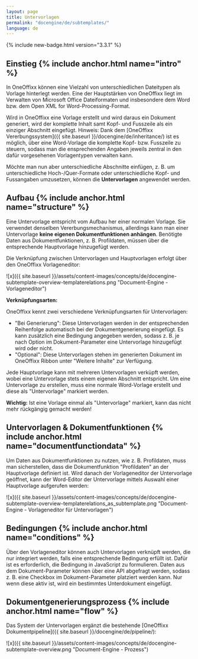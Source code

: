 ```yaml
---
layout: page
title: Untervorlagen
permalink: "docengine/de/subtemplates/"
language: de
---
```


{% include new-badge.html version="3.3.1" %}

## Einstieg {% include anchor.html name="intro" %}

In OneOffixx können eine Vielzahl von unterschiedlichen Dateitypen als Vorlage hinterlegt werden. Eine der Hauptstärken von OneOffixx liegt im Verwalten von Microsoft Office Dateiformaten und insbesondere dem Word bzw. dem Open XML for Word-Processing-Format.

Wird in OneOffixx eine Vorlage erstellt und wird daraus ein Dokument generiert, wird der komplette Inhalt samt Kopf- und Fusszeile als ein einziger Abschnitt eingefügt. 
Hinweis: Dank dem [OneOffixx Vererbungssystem]({{ site.baseurl }}/docengine/de/inheritance/) ist es möglich, über eine Word-Vorlage die komplette Kopf- bzw. Fusszeile zu steuern, sodass man die ensprechenden Angaben jeweils zentral in den dafür vorgesehenen Vorlagentypen verwalten kann.

Möchte man nun aber unterschiedliche Abschnitte einfügen, z.&nbsp;B. um unterschiedliche Hoch-/Quer-Formate oder unterschiedliche Kopf- und Fussangaben umzusetzen, können die __Untervorlagen__ angewendet werden.

## Aufbau {% include anchor.html name="structure" %}

Eine Untervorlage entspricht vom Aufbau her einer normalen Vorlage. Sie verwendet denselben Vererbungsmechanismus, allerdings kann man einer Untervorlage __keine eigenen Dokumentfunktionen anhängen__. 
Benötigte Daten aus Dokumentfunktionen, z.&nbsp;B. Profildaten, müssen über die entsprechende Hauptvorlage hinzugefügt werden. 

Die Verknüpfung zwischen Untervorlagen und Hauptvorlagen erfolgt über den OneOffixx Vorlageneditor: 

![x]({{ site.baseurl }}/assets/content-images/concepts/de/docengine-subtemplate-overview-templaterelations.png "Document-Engine - Vorlageneditor")

__Verknüpfungsarten:__

OneOffixx kennt zwei verschiedene Verknüpfungsarten für Untervorlagen:

* "Bei Generierung": Diese Untervorlagen werden in der entsprechenden Reihenfolge automatisch bei der Dokumentgenerierung eingefügt. Es kann zusätzlich eine Bedingung angegeben werden, sodass z.&nbsp;B. je nach Option im Dokument-Parameter eine Untervorlage hinzugefügt wird oder nicht. 
* "Optional": Diese Untervorlagen stehen im generierten Dokument im OneOffixx Ribbon unter "Weitere Inhalte" zur Verfügung.

Jede Hauptvorlage kann mit mehreren Untervorlagen verküpft werden, wobei eine Untervorlage stets einem eigenen Abschnitt entspricht. Um eine Untervorlage zu erstellen, muss eine normale Word-Vorlage erstellt und diese als "Untervorlage" markiert werden. 

__Wichtig:__ Ist eine Vorlage einmal als "Untervorlage" markiert, kann das nicht mehr rückgängig gemacht werden! 

## Untervorlagen & Dokumentfunktionen {% include anchor.html name="documentfunctiondata" %}

Um Daten aus Dokumentfunktionen zu nutzen, wie z.&nbsp;B. Profildaten, muss man sicherstellen, dass die Dokumentfunktion "Profildaten" an der Hauptvorlage definiert ist. Wird danach der Vorlageneditor der Untervorlage geöffnet, kann der Word-Editor der Untervorlage mittels Auswahl einer Hauptvorlage aufgerufen werden:

![x]({{ site.baseurl }}/assets/content-images/concepts/de/docengine-subtemplate-overview-templaterelations_as_subtemplate.png "Document-Engine - Vorlageneditor für Untervorlagen")

## Bedingungen {% include anchor.html name="conditions" %}

Über den Vorlageneditor können auch Untervorlagen verknüpft werden, die nur integriert werden, falls eine entsprechende Bedingung erfüllt ist. Dafür ist es erforderlich, die Bedingung in JavaScript zu formulieren. Daten aus dem Dokument-Parameter können über eine API abgefragt werden, sodass z.&nbsp;B. eine Checkbox im Dokument-Parameter platziert werden kann. Nur wenn diese aktiv ist, wird ein bestimmtes Unterdokument eingefügt. 
 
## Dokumentgenerierungsprozess {% include anchor.html name="flow" %}

Das System der Untervorlagen ergänzt die bestehende [OneOffixx Dokumentpipeline]({{ site.baseurl }}/docengine/de/pipeline/):

![x]({{ site.baseurl }}/assets/content-images/concepts/de/docengine-subtemplate-overview.png "Document-Engine - Prozess")


 